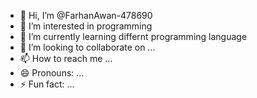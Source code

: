 - 👋 Hi, I’m @FarhanAwan-478690
- 👀 I’m interested in programming
- 🌱 I’m currently learning differnt programming language
- 💞️ I’m looking to collaborate on ...
- 📫 How to reach me ...
- 😄 Pronouns: ...
- ⚡ Fun fact: ...

<!---
FarhanAwan-478690/FarhanAwan-478690 is a ✨ special ✨ repository because its `README.md` (this file) appears on your GitHub profile.
You can click the Preview link to take a look at your changes.
--->
